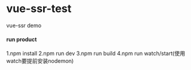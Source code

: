 # vue-ssr-test
vue-ssr demo

#### run product
1.npm install
2.npm run dev
3.npm run build
4.npm run watch/start(使用watch要提前安装nodemon)
